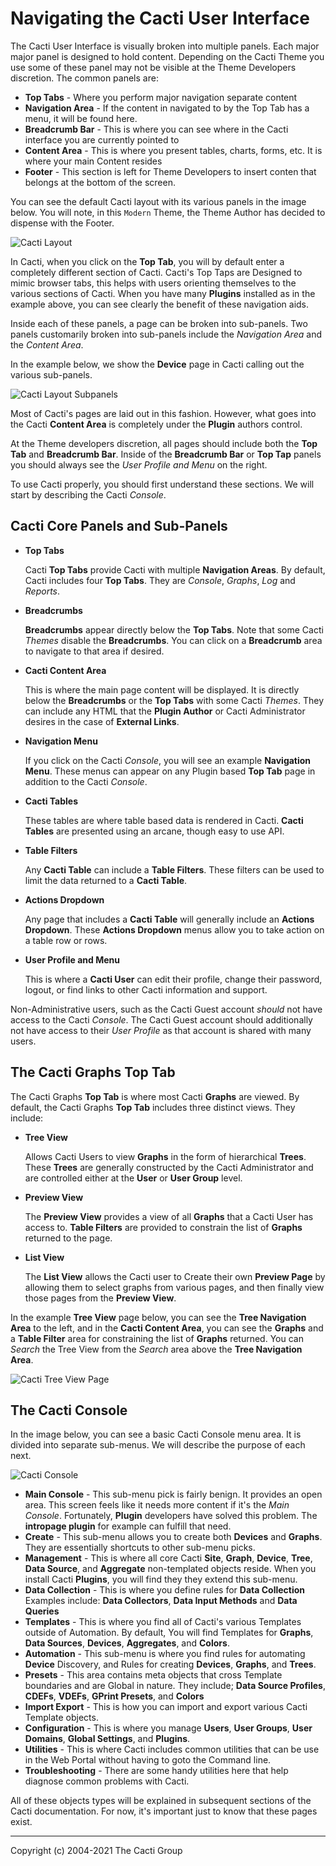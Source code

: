 # Navigating the Cacti User Interface

The Cacti User Interface is visually broken into multiple panels.  Each major
major panel is designed to hold content.  Depending on the Cacti Theme you use
some of these panel may not be visible at the Theme Developers discretion.  The
common panels are:

- **Top Tabs** - Where you perform major navigation separate content
- **Navigation Area** - If the content in navigated to by the Top Tab has a menu,
  it will be found here.
- **Breadcrumb Bar** - This is where you can see where in the Cacti interface you
  are currently pointed to
- **Content Area** - This is where you present tables, charts, forms, etc.  It is
  where your main Content resides
- **Footer** - This section is left for Theme Developers to insert conten
  that belongs at the bottom of the screen.

You can see the default Cacti layout with its various panels in the image below.
You will note, in this `Modern` Theme, the Theme Author has decided to dispense
with the Footer.

![Cacti Layout](images/navigation-layout.png)

In Cacti, when you click on the **Top Tab**, you will by default enter a
completely different section of Cacti.  Cacti's Top Taps are Designed
to mimic browser tabs, this helps with users orienting themselves to the
various sections of Cacti.  When you have many **Plugins** installed as
in the example above, you can see clearly the benefit of these
navigation aids.

Inside each of these panels, a page can be broken into sub-panels.  Two
panels customarily broken into sub-panels include the *Navigation Area*
and the *Content Area*.

In the example below, we show the **Device** page in Cacti calling out the
various sub-panels.

![Cacti Layout Subpanels](images/navigation-layout-subpanel.png)

Most of Cacti's pages are laid out in this fashion.  However, what goes into
the Cacti **Content Area** is completely under the **Plugin** authors
control.

At the Theme developers discretion, all pages should include both the **Top Tab**
and **Breadcrumb Bar**.  Inside of the **Breadcrumb Bar** or **Top Tap** panels
you should always see the *User Profile and Menu* on the right.

To use Cacti properly, you should first understand these sections.  We will
start by describing the Cacti *Console*.

## Cacti Core Panels and Sub-Panels

- **Top Tabs**

  Cacti **Top Tabs** provide Cacti with multiple **Navigation Areas**.  By
  default, Cacti includes four **Top Tabs**.  They are *Console*, *Graphs*,
  *Log* and *Reports*.

- **Breadcrumbs**

  **Breadcrumbs** appear directly below the **Top Tabs**.  Note that some Cacti
  *Themes* disable the **Breadcrumbs**.  You can click on a **Breadcrumb** area
  to navigate to that area if desired.

- **Cacti Content Area**

  This is where the main page content will be displayed.  It is directly below
  the **Breadcrumbs** or the **Top Tabs** with some Cacti *Themes*.  They can
  include any HTML that the **Plugin Author** or Cacti Administrator desires in
  the case of **External Links**.

- **Navigation Menu**

  If you click on the Cacti *Console*, you will see an example **Navigation
  Menu**.  These menus can appear on any Plugin based **Top Tab** page in
  addition to the Cacti *Console*.

- **Cacti Tables**

  These tables are where table based data is rendered in Cacti.  **Cacti
  Tables** are presented using an arcane, though easy to use API.

- **Table Filters**

  Any **Cacti Table** can include a **Table Filters**.  These filters can be
  used to limit the data returned to a **Cacti Table**.

- **Actions Dropdown**

  Any page that includes a **Cacti Table** will generally include an **Actions
  Dropdown**.  These **Actions Dropdown** menus allow you to take action on a
  table row or rows.

- **User Profile and Menu**

  This is where a **Cacti User** can edit their profile, change their password,
  logout, or find links to other Cacti information and support.

Non-Administrative users, such as the Cacti Guest account *should* not have
access to the Cacti *Console*.  The Cacti Guest account should additionally
not have access to their *User Profile* as that account is shared with
many users.

## The Cacti Graphs Top Tab

The Cacti Graphs **Top Tab** is where most Cacti **Graphs** are viewed.  By
default, the Cacti Graphs **Top Tab** includes three distinct views.  They
include:

- **Tree View**

  Allows Cacti Users to view **Graphs** in the form of hierarchical **Trees**.
  These **Trees** are generally constructed by the Cacti Administrator and are
  controlled either at the **User** or **User Group** level.

- **Preview View**

  The **Preview View** provides a view of all **Graphs** that a Cacti User has
  access to.  **Table Filters** are provided to constrain the list of **Graphs**
  returned to the page.

- **List View**

  The **List View** allows the Cacti user to Create their own **Preview Page**
  by allowing them to select graphs from various pages, and then finally view
  those pages from the **Preview View**.

In the example **Tree View** page below, you can see the **Tree Navigation
Area** to the left, and in the **Cacti Content Area**, you can see the
**Graphs** and a **Table Filter** area for constraining the list of **Graphs**
returned.  You can *Search* the Tree View from the *Search* area above the
**Tree Navigation Area**.

![Cacti Tree View Page](images/tree-view-page.png)

## The Cacti Console

In the image below, you can see a basic Cacti Console menu area.  It is divided
into separate sub-menus.  We will describe the purpose of each next.

![Cacti Console](images/navigation-console.png)

- **Main Console** - This sub-menu pick is fairly benign.  It provides
  an open area.  This screen feels like it needs more content if it's
  the *Main Console*. Fortunately, **Plugin** developers have solved
  this problem.  The **intropage plugin** for example can fulfill that need.
- **Create** - This sub-menu allows you to create both **Devices** and
  **Graphs**.  They are essentially shortcuts to other sub-menu picks.
- **Management** - This is where all core Cacti **Site**, **Graph**,
  **Device**, **Tree**, **Data Source**, and **Aggregate** non-templated
  objects reside.  When you install Cacti **Plugins**, you will find
  they they extend this sub-menu.
- **Data Collection** - This is where you define rules for **Data Collection**
  Examples include: **Data Collectors**, **Data Input Methods** and
  **Data Queries**
- **Templates** - This is where you find all of Cacti's various Templates
  outside of Automation.  By default, You will find Templates for
  **Graphs**, **Data Sources**, **Devices**, **Aggregates**, and **Colors**.
- **Automation** - This sub-menu is where you find rules for automating
  **Device** Discovery, and Rules for creating **Devices**, **Graphs**,
  and **Trees**.
- **Presets** - This area contains meta objects that cross Template
  boundaries and are Global in nature.  They include; **Data Source Profiles**,
  **CDEFs**, **VDEFs**, **GPrint Presets**, and **Colors**
- **Import Export** - This is how you can import and export various Cacti
  Template objects.
- **Configuration** - This is where you manage **Users**, **User Groups**,
  **User Domains**, **Global Settings**, and **Plugins**.
- **Utilities** - This is where Cacti includes common utilities that can be use
  in the Web Portal without having to goto the Command line.
- **Troubleshooting** - There are some handy utilities here that help
  diagnose common problems with Cacti.

All of these objects types will be explained in subsequent sections of the
Cacti documentation.  For now, it's important just to know that these pages
exist.

---
<copy>Copyright (c) 2004-2021 The Cacti Group</copy>
